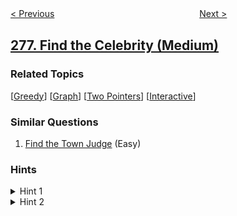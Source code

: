 <!--|This file generated by command(leetcode description); DO NOT EDIT.    |-->
<!--+----------------------------------------------------------------------+-->
<!--|@author    openset <openset.wang@gmail.com>                           |-->
<!--|@link      https://github.com/openset                                 |-->
<!--|@home      https://github.com/openset/leetcode                        |-->
<!--+----------------------------------------------------------------------+-->

[< Previous](../paint-fence "Paint Fence")
　　　　　　　　　　　　　　　　
[Next >](../first-bad-version "First Bad Version")

## [277. Find the Celebrity (Medium)](https://leetcode.com/problems/find-the-celebrity "搜寻名人")



### Related Topics
  [[Greedy](../../tag/greedy/README.md)]
  [[Graph](../../tag/graph/README.md)]
  [[Two Pointers](../../tag/two-pointers/README.md)]
  [[Interactive](../../tag/interactive/README.md)]

### Similar Questions
  1. [Find the Town Judge](../find-the-town-judge) (Easy)

### Hints
<details>
<summary>Hint 1</summary>
The best hint for this problem can be provided by the following figure:

<br>
<img src="https://assets.leetcode.com/uploads/2019/10/20/hint_find_celebrity.png" width="700"/>
</details>

<details>
<summary>Hint 2</summary>
Well, if you understood the gist of the above idea, you can extend it to find a candidate that can possibly be a celebrity. Why do we say a "candidate"? That is for you to think. This is clearly a greedy approach to find the answer. However, there is some information that would still remain to be verified without which we can't obtain an answer with certainty. To get that stake in the ground, we would need some more calls to the knows API.
</details>
